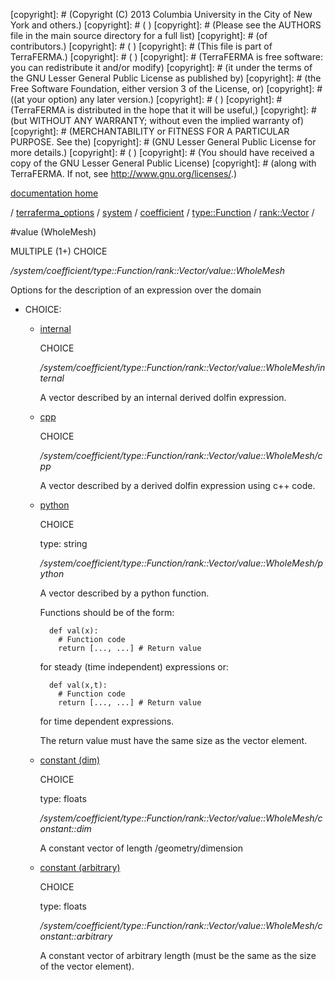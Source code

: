 [copyright]: # (Copyright (C) 2013 Columbia University in the City of New York and others.)
[copyright]: # ( )
[copyright]: # (Please see the AUTHORS file in the main source directory for a full list)
[copyright]: # (of contributors.)
[copyright]: # ( )
[copyright]: # (This file is part of TerraFERMA.)
[copyright]: # ( )
[copyright]: # (TerraFERMA is free software: you can redistribute it and/or modify)
[copyright]: # (it under the terms of the GNU Lesser General Public License as published by)
[copyright]: # (the Free Software Foundation, either version 3 of the License, or)
[copyright]: # ((at your option) any later version.)
[copyright]: # ( )
[copyright]: # (TerraFERMA is distributed in the hope that it will be useful,)
[copyright]: # (but WITHOUT ANY WARRANTY; without even the implied warranty of)
[copyright]: # (MERCHANTABILITY or FITNESS FOR A PARTICULAR PURPOSE. See the)
[copyright]: # (GNU Lesser General Public License for more details.)
[copyright]: # ( )
[copyright]: # (You should have received a copy of the GNU Lesser General Public License)
[copyright]: # (along with TerraFERMA. If not, see <http://www.gnu.org/licenses/>.)

[documentation home](Documentation)

/ [terraferma_options](../../../../../terraferma_options.md) / [system](../../../../system.md) / [coefficient](../../../coefficient.md) / [type::Function](../../type__Function.md) / [rank::Vector](../rank__Vector.md) /

#value (WholeMesh)

MULTIPLE (1+) CHOICE 

*/system/coefficient/type::Function/rank::Vector/value::WholeMesh*

Options for the description of an expression over the domain

* CHOICE:
    * [internal](value__WholeMesh/internal.md "child")

        CHOICE 

        */system/coefficient/type::Function/rank::Vector/value::WholeMesh/internal*

        A vector described by an internal derived dolfin expression.

    * [cpp](value__WholeMesh/cpp.md "child")

        CHOICE 

        */system/coefficient/type::Function/rank::Vector/value::WholeMesh/cpp*

        A vector described by a derived dolfin expression using c++ code.

    * [python](value__WholeMesh/python.md "child")

        CHOICE 

        type: string

        */system/coefficient/type::Function/rank::Vector/value::WholeMesh/python*

        A vector described by a python function.
        
        Functions should be of the form:
        
            def val(x):
              # Function code
              return [..., ...] # Return value
        
         for steady (time independent) expressions or:
        
            def val(x,t):
              # Function code
              return [..., ...] # Return value
        
         for time dependent expressions.
        
        The return value must have the same size as the vector element.

    * [constant (dim)](value__WholeMesh/constant__dim.md "child")

        CHOICE 

        type: floats

        */system/coefficient/type::Function/rank::Vector/value::WholeMesh/constant::dim*

        A constant vector of length /geometry/dimension

    * [constant (arbitrary)](value__WholeMesh/constant__arbitrary.md "child")

        CHOICE 

        type: floats

        */system/coefficient/type::Function/rank::Vector/value::WholeMesh/constant::arbitrary*

        A constant vector of arbitrary length (must be the same as the size of the vector element).

[autogenerated]: # (This file was automatically generated from the schema file:/home/cwilson/repos/github/TerraFERMA/TerraFERMA/buckettools/schemas/function.rng.)

